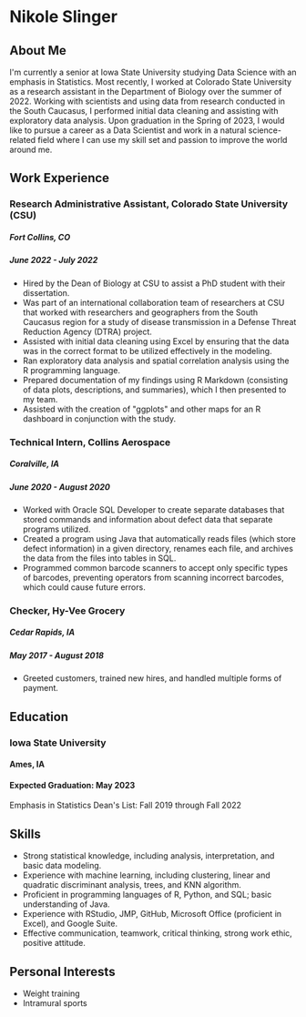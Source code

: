 # Nikole Slinger

## About Me

I'm currently a senior at Iowa State University studying Data Science with an emphasis in Statistics. Most recently, I worked at Colorado State University as a research assistant in the Department of Biology over the summer of 2022. Working with scientists and using data from research conducted in the South Caucasus, I performed initial data cleaning and assisting with exploratory data analysis. Upon graduation in the Spring of 2023, I would like to pursue a career as a Data Scientist and work in a natural science-related field where I can use my skill set and passion to improve the world around me.

## Work Experience

### Research Administrative Assistant, Colorado State University (CSU)
##### Fort Collins, CO
##### June 2022 - July 2022

- Hired by the Dean of Biology at CSU to assist a PhD student with their dissertation.
- Was part of an international collaboration team of researchers at CSU that worked with researchers and geographers from the South Caucasus region for a study of disease transmission in a Defense Threat Reduction Agency (DTRA) project.
- Assisted with initial data cleaning using Excel by ensuring that the data was in the correct format to be utilized effectively in the modeling.
- Ran exploratory data analysis and spatial correlation analysis using the R programming language.
- Prepared documentation of my findings using R Markdown (consisting of data plots, descriptions, and summaries), which I then presented to my team.
- Assisted with the creation of "ggplots" and other maps for an R dashboard in conjunction with the study.

### Technical Intern, Collins Aerospace
##### Coralville, IA
##### June 2020 - August 2020

- Worked with Oracle SQL Developer to create separate databases that stored commands and information about defect data that separate programs utilized.
- Created a program using Java that automatically reads files (which store defect information) in a given directory, renames each file, and archives the data from the files into tables in SQL.
- Programmed common barcode scanners to accept only specific types of barcodes, preventing operators from scanning incorrect barcodes, which could cause future errors.

### Checker, Hy-Vee Grocery
##### Cedar Rapids, IA
##### May 2017 - August 2018

- Greeted customers, trained new hires, and handled multiple forms of payment.

## Education

### Iowa State University
#### Ames, IA
#### Expected Graduation: May 2023

Emphasis in Statistics
Dean's List: Fall 2019 through Fall 2022

## Skills

- Strong statistical knowledge, including analysis, interpretation, and basic data modeling.
- Experience with machine learning, including clustering, linear and quadratic discriminant analysis, trees, and KNN algorithm.
- Proficient in programming languages of R, Python, and SQL; basic understanding of Java.
- Experience with RStudio, JMP, GitHub, Microsoft Office (proficient in Excel), and Google Suite.
- Effective communication, teamwork, critical thinking, strong work ethic, positive attitude.

## Personal Interests

- Weight training
- Intramural sports

